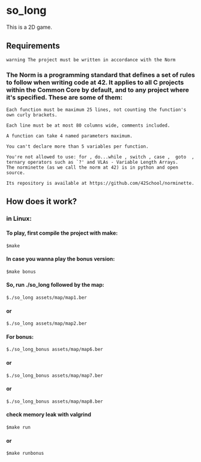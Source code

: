 # so_long
This is a 2D game.

## Requirements
    warning The project must be written in accordance with the Norm

### The Norm is a programming standard that defines a set of rules to follow when writing code at 42. It applies to all C projects within the Common Core       by default, and to any project where it's specified. These are some of them:
    Each function must be maximum 25 lines, not counting the function's own curly brackets.

    Each line must be at most 80 columns wide, comments included.

    A function can take 4 named parameters maximum.

    You can't declare more than 5 variables per function.

    You're not allowed to use: for , do...while , switch , case ,  goto  ,
    ternary operators such as `?' and VLAs - Variable Length Arrays.
    The norminette (as we call the norm at 42) is in python and open source.

    Its repository is available at https://github.com/42School/norminette.

## How does it work?

### in Linux:
#### To play, first compile the project with make:

    $make
#### In case you wanna play the bonus version:
    $make bonus
    
#### So, run ./so_long followed by the map:
    $./so_long assets/map/map1.ber	
#### or
    $./so_long assets/map/map2.ber
    
#### For bonus:
    $./so_long_bonus assets/map/map6.ber
#### or
    $./so_long_bonus assets/map/map7.ber
#### or
    $./so_long_bonus assets/map/map8.ber
#### check memory leak with valgrind
    $make run
#### or
    $make runbonus
